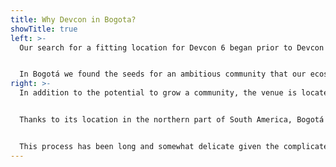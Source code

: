 ```yaml
---
title: Why Devcon in Bogota?
showTitle: true
left: >-
  Our search for a fitting location for Devcon 6 began prior to Devcon 5 in 2019. After exploring venues in over ten cities across the world, and meticulously evaluating each against an extensive set of criteria, the clear winner was Bogotá, Colombia.


  In Bogotá we found the seeds for an ambitious community that our ecosystem could help grow. From builders, to educational entities, local business and industry leaders and more, we’re excited to meet and to work with those making real-world use of Ethereum’s technology locally, and to further those efforts.
right: >-
  In addition to the potential to grow a community, the venue is located just minutes from hotels, and from both Bogota’s El Dorado International Airport, and close to some of the nicest areas in Bogotá such as Chapinero Alto, La Candelaria, Parkway & Zona G among others. The fully modern conference center is built to handle everything Devcon requires, from catering, to wifi, meeting-space and more.


  Thanks to its location in the northern part of South America, Bogotá is also one of the most accessible cities in South America. With its major international airport offering direct flights from many regions around the world, Bogotá is a gateway to the rest of beautiful Latin America.


  This process has been long and somewhat delicate given the complicated past few years that we’ve all had, but we are excited to finally host Devcon VI in Bogotá.
---
```

